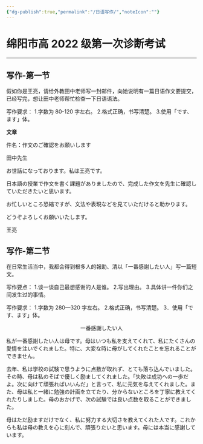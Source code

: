 ```yaml
---
{"dg-publish":true,"permalink":"/日语写作/","noteIcon":""}
---
```



# 绵阳市高 2022 级第一次诊断考试
---
## 写作-第一节
假如你是王亮，请给外教田中老师写一封邮件，向她说明有一篇日语作文要提交，已经写完，想让田中老师帮忙检查一下日语语法。

写作要求：
1.字数为 80-120 字左右。
2.格式正确，书写清楚。
3.使用「です、ます」体。

**文章**

件名：作文のご確認をお願いします

田中先生

お世話になっております。私は王亮です。  

日本語の授業で作文を書く課題がありましたので、完成した作文を先生に確認していただきたいと思います。  

お忙しいところ恐縮ですが、文法や表現などを見ていただけると助かります。

どうぞよろしくお願いいたします。

王亮

## 写作-第二节
在日常生活当中，我都会得到根多人的報助、清以「一番感謝したい人」写一篇短文。

写作要点：
1.谈一谈自己最想感谢的人是谁。
2.写出理由。
3.具体讲一件你们之间发生过的事情。

写作要求：
1.字数为 280—320 字左右。
2.格式正确，书写清楚。
3．使用「です、ます」体。

<center>一番感謝したい人</center>

私が一番感謝したい人は母です。母はいつも私を支えてくれて、私にたくさんの愛情を注いでくれました。特に、大変な時に母がしてくれたことを忘れることができません。

去年、私は学校の試験で思うように点数が取れず、とても落ち込んでいました。その時、母は私のそばで優しく励ましてくれました。「失敗は成功への一歩だよ。次に向けて頑張ればいいんだ」と言って、私に元気を与えてくれました。また、母は私と一緒に勉強の計画を立てたり、分からないところを丁寧に教えてくれたりしました。母のおかげで、次の試験では良い点数を取ることができました。

母はただ励ますだけでなく、私に努力する大切さを教えてくれた人です。これからも私は母の教えを心に刻んで、頑張りたいと思います。母には本当に感謝しています。